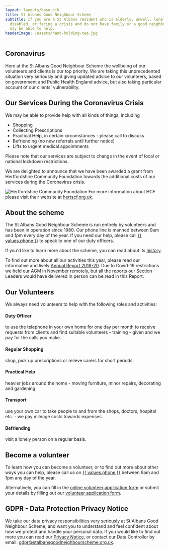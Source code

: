 ```yaml
---
layout: layouts/base.njk
title: St Albans Good Neighbour Scheme
subtitle: If you are a St Albans resident who is elderly, unwell, lonely,
  disabled, or facing a crisis and do not have family or a good neighbour, we
  may be able to help.
headerImage: /assets/hand-holding-tea.jpg
---
```

## **Coronavirus**

Here at the St Albans Good Neighbour Scheme the wellbeing of our volunteers and clients is our top priority. We are taking this unprecedented situation very seriously and giving updated advice to our volunteers, based on government and Public Health England advice, but also taking particular account of our clients' vulnerability.

## Our Services During the Coronavirus Crisis

We may be able to provide help with all kinds of things, including

* Shopping
* Collecting Prescriptions
* Practical Help, in certain circumstances - please call to discuss
* Befriending (no new referrals until further notice)
* Lifts to urgent medical appointments

Please note that our services are subject to change in the event of local or national lockdown restrictions.

We are delighted to announce that we have been awarded a grant from Hertfordshire Community Foundation towards the additional costs of our services during the Coronavirus crisis.

![Hertfordshire Community Foundation](/assets/hcf-small-logo.jpg "Hertfordshire Community Foundation") For more information about HCF please visit their website at [hertscf.org.uk](http://www.hertscf.org.uk).

## About the scheme

The St Albans Good Neighbour Scheme is run entirely by volunteers and has been in operation since 1980. Our phone line is manned between 9am and 1pm every day of the year. If you need our help, please call <a href="tel:{{ values.phone }}">{{ values.phone }}</a> to speak to one of our duty officers.

If you'd like to learn more about the scheme, you can read about its [history](/history).

To find out more about all our activities this year, please read our informative and lively [Annual Report 2019-20](</assets/SAGNS 2020 ANNUAL REPORT.pdf>). Due to Covid-19 restrictions we held our AGM in November remotely, but all the reports our Section Leaders would have delivered in person can be read in this Report.

## Our Volunteers

We always need volunteers to help with the following roles and activities:

#### Duty Officer

to use the telephone in your own home for one day per month to receive requests from clients and find suitable volunteers - training - given and we pay for the calls you make.

#### Regular Shopping

shop, pick up prescriptions or relieve carers for short periods.

#### Practical Help

heavier jobs around the home - moving furniture, minor repairs, decorating and gardening.

#### Transport

use your own car to take people to and from the shops, doctors, hospital etc. - we pay mileage costs towards expenses.

#### Befriending

visit a lonely person on a regular basis.

## Become a volunteer

To learn how you can become a volunteer, or to find out more about other ways you can help, please call us on <a href="tel:{{ values.phone }}">{{ values.phone }}</a> between 9am and 1pm any day of the year.

Alternatively, you can fill in the [online volunteer application form](/2020-03-25-st-albans-good-neighbour-scheme/) or submit your details by filling out our [volunteer application form](/assets/volunteer-form.docx). 

## GDPR - Data Protection Privacy Notice

We take our data privacy responsibilities very seriously at St Albans Good Neighbour Scheme, and want you to understand and feel confident about how we protect and handle your personal data. If you would like to find out more you can read our [Privacy Notice](/assets/sagns-privacy-notice.pdf), or contact our Data Controller by email: [gdpr@stalbansgoodneighbourscheme.org.uk](mailto:gdpr@stalbansgoodneighbourscheme.org.uk).
